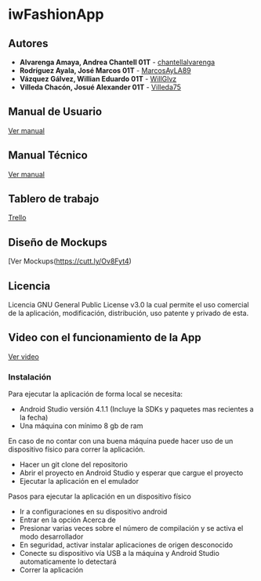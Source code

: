 # iwFashionApp

## Autores

* **Alvarenga Amaya, Andrea Chantell 01T** 	- [chantellalvarenga](https://github.com/chantellalvarenga)
* **Rodríguez Ayala, José Marcos 01T** 	- [MarcosAyLA89](https://github.com/MarcosAyLA89)
* **Vázquez Gálvez, Willian Eduardo 01T** 	- [WillGlvz](https://github.com/WillGlvz)
* **Villeda Chacón, Josué Alexander 01T** 	- [Villeda75](https://github.com/Villeda75)

## Manual de Usuario
[Ver manual](https://cutt.ly/xv8S3KQ)

## Manual Técnico
[Ver manual](https://cutt.ly/Dv8Dcjl)

## Tablero de trabajo
[Trello](https://cutt.ly/kv8D4sN)

## Diseño de Mockups
[Ver Mockups(https://cutt.ly/Ov8Fyt4)

## Licencia 

Licencia GNU General Public License v3.0 la cual permite el uso comercial de la aplicación, modificación, distribución, uso patente y privado de esta.

## Video con el funcionamiento de la App

[Ver video](https://cutt.ly/0v8P0Dv)


### Instalación

Para ejecutar la aplicación de forma local se necesita:

* Android Studio versión 4.1.1 (Incluye la SDKs y paquetes mas recientes a la fecha)
* Una máquina con mínimo 8 gb de ram

En caso de no contar con una buena máquina puede hacer uso de un dispositivo físico para correr la aplicación.

* Hacer un git clone del repositorio
* Abrir el proyecto en Android Studio y esperar que cargue el proyecto
* Ejecutar la aplicación en el emulador

Pasos para ejecutar la aplicación en un dispositivo físico

* Ir a configuraciones en su dispositivo android
* Entrar en la opción Acerca de
* Presionar varias veces sobre el número de compilación y se activa el modo desarrollador
* En seguridad, activar instalar aplicaciones de origen desconocido
* Conecte su dispositivo vía USB a la máquina y Android Studio automaticamente lo detectará
* Correr la aplicación


